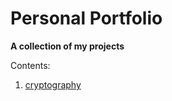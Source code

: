# Personal Portfolio
**A collection of my projects**

Contents:
1. [cryptography]([url](https://github.com/Jocriaus/Personal-Portfolio/tree/main/cryptography))
